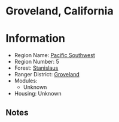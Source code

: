 
Groveland, California
=====================
  
# Information  
* Region Name: [Pacific Southwest]()  
* Region Number: 5  
* Forest: [Stanislaus](http://www.fs.usda.gov/stanislaus/)  
* Ranger District: [Groveland]()  
* Modules:  
  - Unknown  
* Housing: Unknown  
  
## Notes

